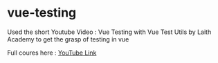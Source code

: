 # vue-testing

Used the short Youtube Video : Vue Testing with Vue Test Utils by Laith Academy to get the grasp of testing in vue 

Full coures here : [YouTube Link](https://www.youtube.com/watch?v=QIDhzBg5eWY&t=1899s) 

